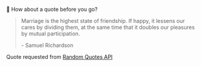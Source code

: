 📣 How about a quote before you go?

> Marriage is the highest state of friendship. If happy, it lessens our cares by dividing them, at the same time that it doubles our pleasures by mutual participation.
>
> <p>- Samuel Richardson</p>

Quote requested from [Random Quotes API](https://github.com/lukePeavey/quotable)
